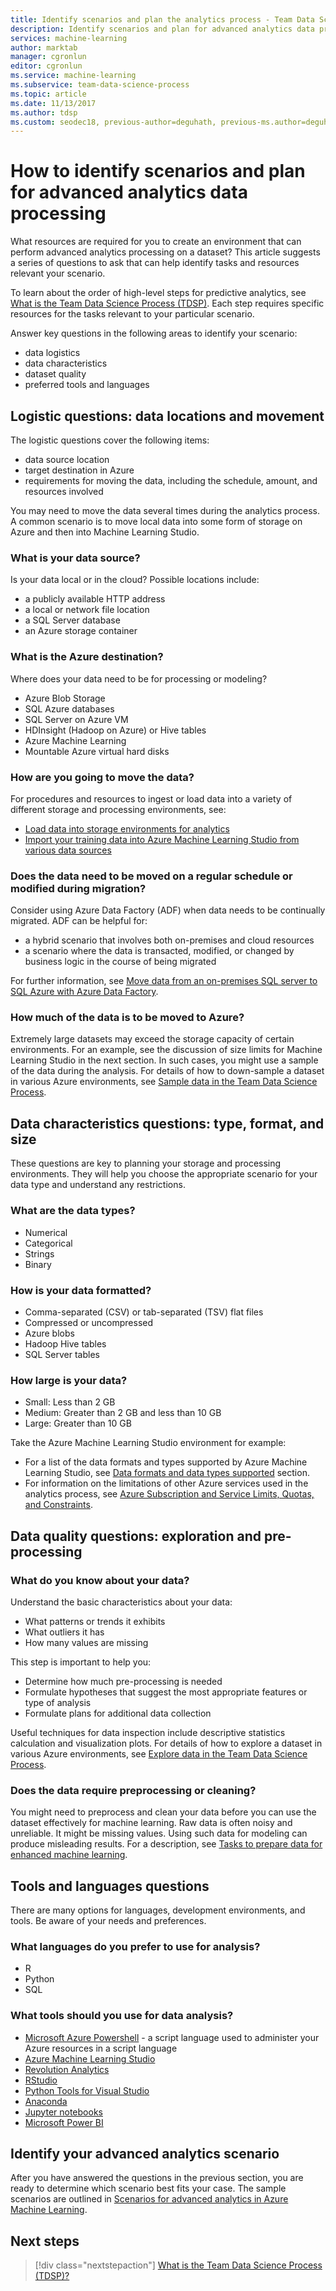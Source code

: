 ```yaml
---
title: Identify scenarios and plan the analytics process - Team Data Science Process | Azure Machine Learning 
description: Identify scenarios and plan for advanced analytics data processing by considering a series of key questions.
services: machine-learning
author: marktab
manager: cgronlun
editor: cgronlun
ms.service: machine-learning
ms.subservice: team-data-science-process
ms.topic: article
ms.date: 11/13/2017
ms.author: tdsp
ms.custom: seodec18, previous-author=deguhath, previous-ms.author=deguhath
---
```


# How to identify scenarios and plan for advanced analytics data processing

What resources are required for you to create an environment that can perform advanced analytics processing on a dataset? This article suggests a series of questions to ask that can help identify tasks and resources relevant your scenario.

To learn about the order of high-level steps for predictive analytics, see [What is the Team Data Science Process (TDSP)](overview.md). Each step requires specific resources for the tasks relevant to your particular scenario.

Answer key questions in the following areas to identify your scenario:

* data logistics
* data characteristics
* dataset quality
* preferred tools and languages

## Logistic questions: data locations and movement

The logistic questions cover the following items:

* data source location
* target destination in Azure
* requirements for moving the data, including the schedule, amount, and resources involved

You may need to move the data several times during the analytics process. A common scenario is to move local data into some form of storage on Azure and then into Machine Learning Studio.

### What is your data source?

Is your data local or in the cloud? Possible locations include:

* a publicly available HTTP address
* a local or network file location
* a SQL Server database
* an Azure storage container

### What is the Azure destination?

Where does your data need to be for processing or modeling? 

* Azure Blob Storage
* SQL Azure databases
* SQL Server on Azure VM
* HDInsight (Hadoop on Azure) or Hive tables
* Azure Machine Learning
* Mountable Azure virtual hard disks

### How are you going to move the data?

For procedures and resources to ingest or load data into a variety of different storage and processing environments, see:

* [Load data into storage environments for analytics](ingest-data.md)
* [Import your training data into Azure Machine Learning Studio from various data sources](../studio/import-data.md)

### Does the data need to be moved on a regular schedule or modified during migration?

Consider using Azure Data Factory (ADF) when data needs to be continually migrated. ADF can be helpful for:

* a hybrid scenario that involves both on-premises and cloud resources
* a scenario where the data is transacted, modified, or changed by business logic in the course of being migrated

For further information, see [Move data from an on-premises SQL server to SQL Azure with Azure Data Factory](move-sql-azure-adf.md).

### How much of the data is to be moved to Azure?

Extremely large datasets may exceed the storage capacity of certain environments. For an example, see the discussion of size limits for Machine Learning Studio in the next section. In such cases, you might use a sample of the data during the analysis. For details of how to down-sample a dataset in various Azure environments, see [Sample data in the Team Data Science Process](sample-data.md).

## Data characteristics questions: type, format, and size

These questions are key to planning your storage and processing environments. They will help you choose the appropriate scenario for your data type and understand any restrictions.

### What are the data types?

* Numerical
* Categorical
* Strings
* Binary

### How is your data formatted?

* Comma-separated (CSV) or tab-separated (TSV) flat files
* Compressed or uncompressed
* Azure blobs
* Hadoop Hive tables
* SQL Server tables

### How large is your data?

* Small: Less than 2 GB
* Medium: Greater than 2 GB and less than 10 GB
* Large: Greater than 10 GB

Take the Azure Machine Learning Studio environment for example:

* For a list of the data formats and types supported by Azure Machine Learning Studio, see
  [Data formats and data types supported](../studio/import-data.md#supported-data-formats-and-data-types) section.
* For information on the limitations of other Azure services used in the analytics process, see [Azure Subscription and Service Limits, Quotas, and Constraints](../../azure-subscription-service-limits.md).

## Data quality questions: exploration and pre-processing

### What do you know about your data?

Understand the basic characteristics about your data:

* What patterns or trends it exhibits
* What outliers it has
* How many values are missing

This step is important to help you:

* Determine how much pre-processing is needed
* Formulate hypotheses that suggest the most appropriate features or type of analysis
* Formulate plans for additional data collection

Useful techniques for data inspection include descriptive statistics calculation and visualization plots. For details of how to explore a dataset in various Azure environments, see [Explore data in the Team Data Science Process](explore-data.md).

### Does the data require preprocessing or cleaning?

You might need to preprocess and clean your data before you can use the dataset effectively for machine learning. Raw data is often noisy and unreliable. It might be missing values. Using such data for modeling can produce misleading results. For a description, see [Tasks to prepare data for enhanced machine learning](prepare-data.md).

## Tools and languages questions

There are many options for languages, development environments, and tools. Be aware of your needs and preferences.

### What languages do you prefer to use for analysis?

* R
* Python
* SQL

### What tools should you use for data analysis?

* [Microsoft Azure Powershell](/powershell/azure/overview) - a script language used to administer your Azure resources in a script language
* [Azure Machine Learning Studio](../studio/what-is-ml-studio.md)
* [Revolution Analytics](https://www.microsoft.com/sql-server/machinelearningserver)
* [RStudio](https://www.rstudio.com)
* [Python Tools for Visual Studio](https://aka.ms/ptvsdocs)
* [Anaconda](https://www.continuum.io/why-anaconda)
* [Jupyter notebooks](https://jupyter.org/)
* [Microsoft Power BI](https://powerbi.microsoft.com)

## Identify your advanced analytics scenario

After you have answered the questions in the previous section, you are ready to determine which scenario best fits your case. The sample scenarios are outlined in [Scenarios for advanced analytics in Azure Machine Learning](plan-sample-scenarios.md).

## Next steps

> [!div class="nextstepaction"]
> [What is the Team Data Science Process (TDSP)?](overview.md)
